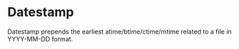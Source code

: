 # Datestamp

Datestamp prepends the earliest atime/btime/ctime/mtime related to a file in YYYY-MM-DD format.
